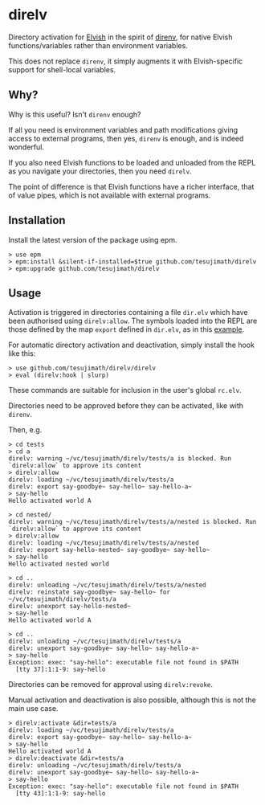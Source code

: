 # direlv

Directory activation for [Elvish](https://elv.sh/) in the spirit of [direnv](https://direnv.net/), for native Elvish functions/variables rather than environment variables.

This does not replace `direnv`, it simply augments it with Elvish-specific support for shell-local variables.

## Why?

Why is this useful?  Isn't `direnv` enough?

If all you need is environment variables and path modifications giving access to external programs, then yes, `direnv` is enough, and is indeed wonderful.

If you also need Elvish functions to be loaded and unloaded from the REPL as you navigate your directories, then you need `direlv`.

The point of difference is that Elvish functions have a richer interface, that of value pipes, which is not available with external programs.

## Installation

Install the latest version of the package using epm.

```
> use epm
> epm:install &silent-if-installed=$true github.com/tesujimath/direlv
> epm:upgrade github.com/tesujimath/direlv
```

## Usage

Activation is triggered in directories containing a file `dir.elv` which have been authorised using `direlv:allow`.
The symbols loaded into the REPL are those defined by the map `export` defined in `dir.elv`, as in this [example](tests/a/dir.elv).

For automatic directory activation and deactivation, simply install the hook like this:

```
> use github.com/tesujimath/direlv/direlv
> eval (direlv:hook | slurp)
```

These commands are suitable for inclusion in the user's global `rc.elv`.

Directories need to be approved before they can be activated, like with `direnv`.

Then, e.g.

```
> cd tests
> cd a
direlv: warning ~/vc/tesujimath/direlv/tests/a is blocked. Run `direlv:allow` to approve its content
> direlv:allow
direlv: loading ~/vc/tesujimath/direlv/tests/a
direlv: export say-goodbye~ say-hello~ say-hello-a~
> say-hello
Hello activated world A

> cd nested/
direlv: warning ~/vc/tesujimath/direlv/tests/a/nested is blocked. Run `direlv:allow` to approve its content
> direlv:allow
direlv: loading ~/vc/tesujimath/direlv/tests/a/nested
direlv: export say-hello-nested~ say-goodbye~ say-hello~
> say-hello
Hello activated nested world

> cd ..
direlv: unloading ~/vc/tesujimath/direlv/tests/a/nested
direlv: reinstate say-goodbye~ say-hello~ for ~/vc/tesujimath/direlv/tests/a
direlv: unexport say-hello-nested~
> say-hello
Hello activated world A

> cd ..
direlv: unloading ~/vc/tesujimath/direlv/tests/a
direlv: unexport say-goodbye~ say-hello~ say-hello-a~
> say-hello
Exception: exec: "say-hello": executable file not found in $PATH
  [tty 37]:1:1-9: say-hello
```

Directories can be removed for approval using `direlv:revoke`.

Manual activation and deactivation is also possible, although this is not the main use case.

```
> direlv:activate &dir=tests/a
direlv: loading ~/vc/tesujimath/direlv/tests/a
direlv: export say-goodbye~ say-hello~ say-hello-a~
> say-hello
Hello activated world A
> direlv:deactivate &dir=tests/a
direlv: unloading ~/vc/tesujimath/direlv/tests/a
direlv: unexport say-goodbye~ say-hello~ say-hello-a~
> say-hello
Exception: exec: "say-hello": executable file not found in $PATH
  [tty 43]:1:1-9: say-hello
```
